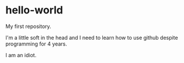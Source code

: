 # hello-world
My first repository.

I'm a little soft in the head and I need to learn how to use github despite programming for 4 years.

I am an idiot.
